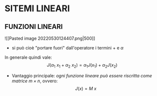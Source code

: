 # SITEMI LINEARI
## FUNZIONI LINEARI
![[Pasted image 20220530124407.png|500]]
- si può cioè "portare fuori" dall'operatore i termini $+$ e $\alpha$

In generale quindi vale:
$$
J(\alpha_{1} \ x_{1}  + \alpha_{2} \ x_{2}) = \alpha_{1}J(x_{1}) + \alpha_{2} J (x_{2})
$$

- Vantaggio principale: *ogni funzione lineare può essere riscritta come matrice $m \times n$*, ovvero: $$ J(x) = M \ x $$

